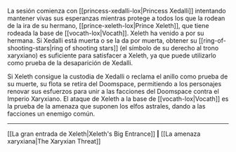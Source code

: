 La sesión comienza con [[princess-xedalli-lox|Princess Xedalli]] intentando mantener vivas sus esperanzas mientras protege a todos los que la rodean de la ira de su hermano, [[prince-xeleth-lox|Prince Xeleth]], que tiene rodeada la base de [[vocath-lox|Vocath]]. Xeleth ha venido a por su hermana. Si Xedalli está muerta o se la da por muerta, obtener su [[ring-of-shooting-stars|ring of shooting stars]] (el símbolo de su derecho al trono xaryxiano) es suficiente para satisfacer a Xeleth, ya que puede utilizarlo como prueba de la desaparición de Xedalli.

Si Xeleth consigue la custodia de Xedalli o reclama el anillo como prueba de su muerte, su flota se retira del Doomspace, permitiendo a los personajes renovar sus esfuerzos para unir a las facciones del Doomspace contra el Imperio Xaryxiano. El ataque de Xeleth a la base de [[vocath-lox|Vocath]] es la prueba de la amenaza que suponen los elfos astrales, dando a las facciones un enemigo común.

* * *

[[La gran entrada de Xeleth|Xeleth's Big Entrance]] **|** [[La amenaza xaryxiana|The Xaryxian Threat]]

